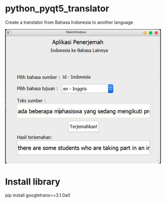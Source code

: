 # python_pyqt5_translator
Create a translator from Bahasa Indonesia to another language

![screenshot translator](https://github.com/freddywicaksono/python_pyqt5_translator/blob/main/translator.jpg)

# Install library
  pip install googletrans==3.1.0a0
